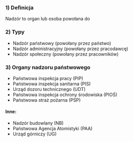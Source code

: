 ### 1) Definicja
Nadzór to organ lub osoba powołana do 
### 2) Typy
- Nadzór państwowy (powołany przez państwo)
- Nadzór administracyjny (powołany przez pracodawcę)
- Nadzór społeczny (powołany przez pracowników)
### 3) Organy nadzoru państwowego
- Państwowa inspekcja pracy (PIP)
- Państwowa inspekcja sanitarna (PIS)
- Urząd dozoru technicznego (UDT)
- Państwowa inspekcja ochrony środowiska (PIOŚ)
- Państwowa straż pożarna (PSP)
#### Inne:
- Nadzór budowlany (NB)
- Państwowa Agencja Atomistyki (PAA)
- Urząd górniczy (UG)
